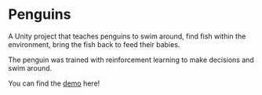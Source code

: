 # Penguins

A Unity project that teaches penguins to swim around, find fish within the environment, bring the fish back to feed their babies.

The penguin was trained with reinforcement learning to make decisions and swim around.

You can find the [demo]() here!
